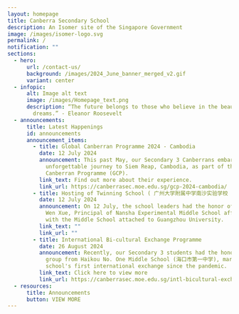 ```yaml
---
layout: homepage
title: Canberra Secondary School
description: An Isomer site of the Singapore Government
image: /images/isomer-logo.svg
permalink: /
notification: ""
sections:
  - hero:
      url: /contact-us/
      background: /images/2024_June_banner_merged_v2.gif
      variant: center
  - infopic:
      alt: Image alt text
      image: /images/Homepage_text.png
      description: “The future belongs to those who believe in the beauty of their
        dreams.” - Eleanor Roosevelt
  - announcements:
      title: Latest Happenings
      id: announcements
      announcement_items:
        - title: Global Canberran Programme 2024 - Cambodia
          date: 12 July 2024
          announcement: This past May, our Secondary 3 Canberrans embarked on an
            unforgettable journey to Siem Reap, Cambodia, as part of the Global
            Canberran Programme (GCP).
          link_text: Find out more about their experience.
          link_url: https://canberrasec.moe.edu.sg/gcp-2024-cambodia/
        - title: Hosting of Twinning School ( 广州大学附属中学南沙实验学校 ) Principal
          date: 12 July 2024
          announcement: On 12 July, the school leaders had the honor of hosting Mr. Chen
            Wen Xue, Principal of Nansha Experimental Middle School affiliated
            with the Middle School attached to Guangzhou University.
          link_text: ""
          link_url: ""
        - title: International Bi-cultural Exchange Programme
          date: 26 August 2024
          announcement: Recently, our Secondary 3 students had the honor of hosting a
            group from Haikou No. One Middle School (海口市第一中学), marking our
            school's first international exchange since the pandemic.
          link_text: Click here to view more
          link_url: https://canberrasec.moe.edu.sg/intl-bicultural-exchange-programme/
  - resources:
      title: Announcements
      button: VIEW MORE
---
```

